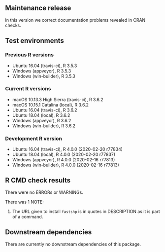 ## Maintenance release

In this version we correct documentation problems revealed in CRAN checks.

## Test environments

### Previous R versions
* Ubuntu 16.04              (travis-ci), R 3.5.3
* Windows                    (appveyor), R 3.5.3
* Windows                 (win-builder), R 3.5.3

### Current R versions
* macOS 10.13.3 High Sierra (travis-ci), R 3.6.2
* macOS 10.15.1 Catalina        (local), R 3.6.2
* Ubuntu 16.04              (travis-ci), R 3.6.2
* Ubuntu 18.04                  (local), R 3.6.2
* Windows                    (appveyor), R 3.6.2
* Windows                 (win-builder), R 3.6.2

### Development R version
* Ubuntu 16.04              (travis-ci), R 4.0.0 (2020-02-20 r77834)
* Ubuntu 18.04                  (local), R 4.0.0 (2020-02-20 r77837)
* Windows                    (appveyor), R 4.0.0 (2020-02-16 r77813)
* Windows                 (win-builder), R 4.0.0 (2020-02-16 r77813)

## R CMD check results

There were no ERRORs or WARNINGs.

There was 1 NOTE:

1. The URL given to install `fastshp` is in quotes in DESCRIPTION as it is part of a command.

## Downstream dependencies

There are currently no downstream dependencies of this package.

